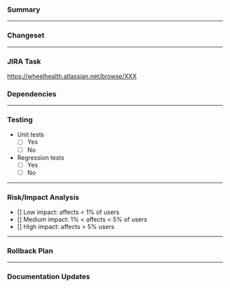 ### Summary
<!-- Enter a short description about what this PR contains. -->
---
### Changeset
<!-- List out the code changes introduced by this PR. Data Migrations, Endpoints, etc -->
---
### JIRA Task
<!-- Provide a link to the associated JIRA task. -->
https://wheelhealth.atlassian.net/browse/XXX
### Dependencies
<!-- Provide a link to any other PR dependencies. "n/a" if none.-->
---
### Testing
<!-- List out the steps to test the feature. -->

- Unit tests
  - [ ] Yes
  - [ ] No
 
- Regression tests
  - [ ] Yes
  - [ ] No
---
### Risk/Impact Analysis
<!-- Provide a risk description -->

- [] Low impact: affects < 1% of users
- [] Medium impact: 1% < affects < 5% of users
- [] High impact: affects > 5% users
---
### Rollback Plan
<!-- Describe the steps to back out the change if it breaks something -->
---
### Documentation Updates
<!-- Do the changes in this PR require any documentation updates or new documentation to be written? -->
